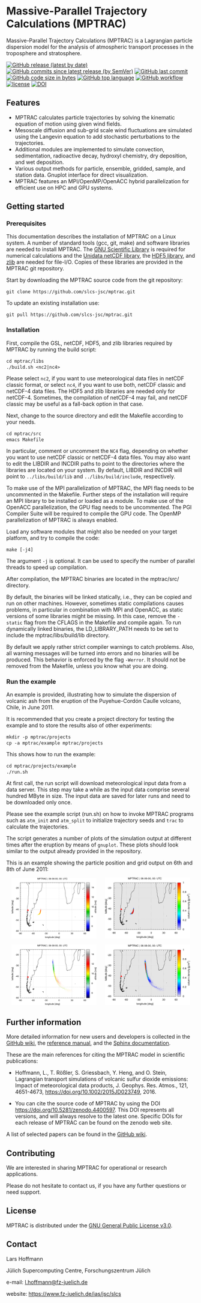# Massive-Parallel Trajectory Calculations (MPTRAC)

Massive-Parallel Trajectory Calculations (MPTRAC) is a Lagrangian particle dispersion model for the analysis of atmospheric transport processes in the troposphere and stratosphere.

[![GitHub release (latest by date)](https://img.shields.io/github/v/release/slcs-jsc/mptrac)](https://github.com/slcs-jsc/mptrac/releases)
[![GitHub commits since latest release (by SemVer)](https://img.shields.io/github/commits-since/slcs-jsc/mptrac/latest)](https://github.com/slcs-jsc/mptrac/commits/master)
[![GitHub last commit](https://img.shields.io/github/last-commit/slcs-jsc/mptrac.svg)](https://github.com/slcs-jsc/mptrac/commits/master)
[![GitHub code size in bytes](https://img.shields.io/github/languages/code-size/slcs-jsc/mptrac.svg)](https://github.com/slcs-jsc/mptrac/tree/master/src)
[![GitHub top language](https://img.shields.io/github/languages/top/slcs-jsc/mptrac.svg)](https://github.com/slcs-jsc/mptrac/tree/master/src)
[![GitHub workflow](https://github.com/slcs-jsc/mptrac/actions/workflows/c-cpp.yml/badge.svg)](https://github.com/slcs-jsc/mptrac/actions)
[![license](https://img.shields.io/github/license/slcs-jsc/mptrac.svg)](https://github.com/slcs-jsc/mptrac/blob/master/COPYING)
[![DOI](https://zenodo.org/badge/DOI/10.5281/zenodo.4400597.svg)](https://doi.org/10.5281/zenodo.4400597)

## Features

* MPTRAC calculates particle trajectories by solving the kinematic equation of motion using given wind fields.
* Mesoscale diffusion and sub-grid scale wind fluctuations are simulated using the Langevin equation to add stochastic perturbations to the trajectories.
* Additional modules are implemented to simulate convection, sedimentation, radioactive decay, hydroxyl chemistry, dry deposition, and wet deposition.
* Various output methods for particle, ensemble, gridded, sample, and station data. Gnuplot interface for direct visualization.
* MPTRAC features an MPI/OpenMP/OpenACC hybrid parallelization for efficient use on HPC and GPU systems.

## Getting started

### Prerequisites

This documentation describes the installation of MPTRAC on a Linux system. A number of standard tools (gcc, git, make) and software libraries are needed to install MPTRAC. The [GNU Scientific Library](https://www.gnu.org/software/gsl) is required for numerical calculations and the [Unidata netCDF library](http://www.unidata.ucar.edu/software/netcdf), the [HDF5 library](https://www.hdfgroup.org/solutions/hdf5), and [zlib](http://www.zlib.net/) are needed for file-I/O. Copies of these libraries are provided in the MPTRAC git repository.

Start by downloading the MPTRAC source code from the git repository:

    git clone https://github.com/slcs-jsc/mptrac.git

To update an existing installation use:

    git pull https://github.com/slcs-jsc/mptrac.git

### Installation

First, compile the GSL, netCDF, HDF5, and zlib libraries required by MPTRAC by running the build script:

    cd mptrac/libs
    ./build.sh <nc2|nc4>

Please select `nc2`, if you want to use meteorological data files in netCDF classic format, or select `nc4`, if you want to use both, netCDF classic and netCDF-4 data files. The HDF5 and zlib libraries are needed only for netCDF-4. Sometimes, the compilation of netCDF-4 may fail, and netCDF classic may be useful as a fall-back option in that case.

Next, change to the source directory and edit the Makefile according to your needs.

    cd mptrac/src
    emacs Makefile

In particular, comment or uncomment the `NC4` flag, depending on whether you want to use netCDF classic or netCDF-4 data files. You may also want to edit the LIBDIR and INCDIR paths to point to the directories where the libraries are located on your system. By default, LIBDIR and INCDIR will point to `../libs/build/lib` and `../libs/build/include`, respectively.

To make use of the MPI parallelization of MPTRAC, the MPI flag needs to be uncommented in the Makefile. Further steps of the installation will require an MPI library to be installed or loaded as a module. To make use of the OpenACC parallelization, the GPU flag needs to be uncommented. The PGI Compiler Suite will be required to compile the GPU code. The OpenMP parallelization of MPTRAC is always enabled.

Load any software modules that might also be needed on your target platform, and try to compile the code:

    make [-j4]

The argument `-j` is optional. It can be used to specify the number of parallel threads to speed up compilation.

After compilation, the MPTRAC binaries are located in the mptrac/src/ directory.

By default, the binaries will be linked statically, i.e., they can be copied and run on other machines. However, sometimes static compilations causes problems, in particular in combination with MPI and OpenACC, as static versions of some libraries might be missing. In this case, remove the `-static` flag from the CFLAGS in the Makefile and compile again. To run dynamically linked binaries, the LD_LIBRARY_PATH needs to be set to include the mptrac/libs/build/lib directory.

By default we apply rather strict compiler warnings to catch problems. Also, all warning messages will be turned into errors and no binaries will be produced. This behavior is enforced by the flag `-Werror`. It should not be removed from the Makefile, unless you know what you are doing.

### Run the example

An example is provided, illustrating how to simulate the dispersion of volcanic ash from the eruption of the Puyehue-Cordón Caulle volcano, Chile, in June 2011.

It is recommended that you create a project directory for testing the example and to store the results also of other experiments:

    mkdir -p mptrac/projects
    cp -a mptrac/example mptrac/projects
    
This shows how to run the example:

    cd mptrac/projects/example
    ./run.sh

At first call, the run script will download meteorological input data from a data server. This step may take a while as the input data comprise several hundred MByte in size. The input data are saved for later runs and need to be downloaded only once.

Please see the example script (run.sh) on how to invoke MPTRAC programs such as `atm_init` and `atm_split` to initialize trajectory seeds and `trac` to calculate the trajectories.

The script generates a number of plots of the simulation output at different times after the eruption by means of `gnuplot`. These plots should look similar to the output already provided in the repository.

This is an example showing the particle position and grid output on 6th and 8th of June 2011:
<p align="center"><img src="example/plots.ref/atm_2011_06_06_00_00.tab.png" width="45%"/> &emsp; <img src="example/plots.ref/grid_2011_06_06_00_00.tab.png" width="45%"/></p>
<p align="center"><img src="example/plots.ref/atm_2011_06_08_00_00.tab.png" width="45%"/> &emsp; <img src="example/plots.ref/grid_2011_06_08_00_00.tab.png" width="45%"/></p>

## Further information

More detailed information for new users and developers is collected in the [GitHub wiki](https://github.com/slcs-jsc/mptrac/wiki), the [reference manual](https://github.com/slcs-jsc/mptrac/blob/master/docs/refman.pdf), and the [Sphinx documentation](http://griessbach1.pages.jsc.fz-juelich.de/mptrac-user-documentation).

These are the main references for citing the MPTRAC model in scientific publications:

* Hoffmann, L., T. Rößler, S. Griessbach, Y. Heng, and O. Stein, Lagrangian transport simulations of volcanic sulfur dioxide emissions: Impact of meteorological data products, J. Geophys. Res. Atmos., 121, 4651-4673, https://doi.org/10.1002/2015JD023749, 2016. 

* You can cite the source code of MPTRAC by using the DOI https://doi.org/10.5281/zenodo.4400597. This DOI represents all versions, and will always resolve to the latest one. Specific DOIs for each release of MPTRAC can be found on the zenodo web site.

A list of selected papers can be found in the [GitHub wiki](https://github.com/slcs-jsc/mptrac/wiki/References).

## Contributing

We are interested in sharing MPTRAC for operational or research applications.

Please do not hesitate to contact us, if you have any further questions or need support.

## License

MPTRAC is distributed under the [GNU General Public License v3.0](https://github.com/slcs-jsc/mptrac/blob/master/COPYING).

## Contact

Lars Hoffmann  

Jülich Supercomputing Centre, Forschungszentrum Jülich

e-mail: l.hoffmann@fz-juelich.de

website: https://www.fz-juelich.de/ias/jsc/slcs

